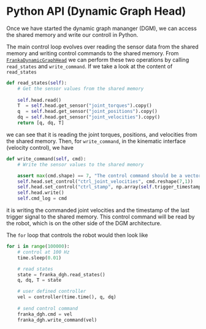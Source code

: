 # Python API (Dynamic Graph Head)

Once we have started the dynamic graph mananger (DGM), we can access the shared memory and write our controll in Python.

The main control loop evolves over reading the sensor data from the shared memory and writing control commands to the shared memory. From [`FrankaDynamicGraphHead`](https://github.com/BolunDai0216/dgh_franka) we can perform these two operations by calling `read_states` and `write_command`. If we take a look at the content of `read_states`

```python
def read_states(self):
    # Get the sensor values from the shared memory
    
    self.head.read()
    T  = self.head.get_sensor("joint_torques").copy()
    q  = self.head.get_sensor("joint_positions").copy()
    dq = self.head.get_sensor("joint_velocities").copy() 
    return [q, dq, T]
```

we can see that it is reading the joint torques, positions, and velocities from the shared memory. Then, for `write_command`, in the kinematic interface (velocity control), we have

```python
def write_command(self, cmd):
    # Write the sensor values to the shared memory

    assert max(cmd.shape) == 7, "The control command should be a vector of 7 numbers!"
    self.head.set_control("ctrl_joint_velocities", cmd.reshape(7,1))
    self.head.set_control("ctrl_stamp", np.array(self.trigger_timestamp).reshape(1,1)/1000000)
    self.head.write()
    self.cmd_log = cmd
```

it is writing the commanded joint velocities and the timestamp of the last trigger signal to the shared memory. This control command will be read by the robot, which is on the other side of the DGM architecture.

The `for` loop that controls the robot would then look like

```python
for i in range(100000):
    # control at 100 Hz
    time.sleep(0.01)

    # read states
    state = franka_dgh.read_states()
    q, dq, T = state

    # user defined controller
    vel = controller(time.time(), q, dq)  
    
    # send control command
    franka_dgh.cmd = vel
    franka_dgh.write_command(vel)
```

